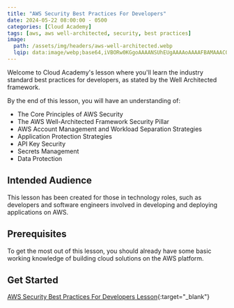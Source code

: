 ```yaml
---
title: "AWS Security Best Practices For Developers"
date: 2024-05-22 08:00:00 - 0500
categories: [Cloud Academy]
tags: [aws, aws well-architected, security, best practices]
image: 
  path: /assets/img/headers/aws-well-architected.webp
  lqip: data:image/webp;base64,iVBORw0KGgoAAAANSUhEUgAAAAoAAAAFBAMAAACOSmBbAAAALVBMVEUEXdsCXNwLYNc9dLkgZskFXdoDXdsQYtR9jZVnhKEMYNYJX9gycsMWZtIDXNzFzHkAAAAAIElEQVQIHWNgYBBkAAImkwAgmd65DEhynwUSDAxyDAwALCEDJHDovdoAAAAASUVORK5CYII=
---
```


Welcome to Cloud Academy's lesson where you'll learn the industry standard best practices for developers, as stated by the Well Architected framework.

By the end of this lesson, you will have an understanding of:

- The Core Principles of AWS Security
- The AWS Well-Architected Framework Security Pillar
- AWS Account Management and Workload Separation Strategies
- Application Protection Strategies
- API Key Security
- Secrets Management
- Data Protection

## Intended Audience
This lesson has been created for those in technology roles, such as developers and software engineers involved in developing and deploying applications on AWS.

## Prerequisites
To get the most out of this lesson, you should already have some basic working knowledge of building cloud solutions on the AWS platform. 

## Get Started
[AWS Security Best Practices For Developers Lesson](https://cloudacademy.com/course/aws-security-best-practices-for-developers-1){:target="_blank"}